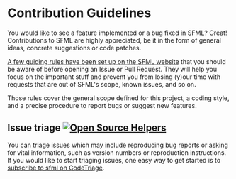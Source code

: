 # Contribution Guidelines

You would like to see a feature implemented or a bug fixed in SFML? Great!  Contributions to SFML are highly appreciated, be it in the form of general ideas, concrete suggestions or code patches.

[A few guiding rules have been set up on the SFML website](https://www.sfml-dev.org/contribute.php) that you should be aware of before opening an Issue or Pull Request. They will help you focus on the important stuff and prevent you from losing (y)our time with requests that are out of SFML's scope, known issues, and so on.

Those rules cover the general scope defined for this project, a coding style, and a precise procedure to report bugs or suggest new features.

## Issue triage [![Open Source Helpers](https://www.codetriage.com/sfml/sfml/badges/users.svg)](https://www.codetriage.com/sfml/sfml)

You can triage issues which may include reproducing bug reports or asking for vital information, such as version numbers or reproduction instructions. If you would like to start triaging issues, one easy way to get started is to [subscribe to sfml on CodeTriage](https://www.codetriage.com/sfml/sfml).
